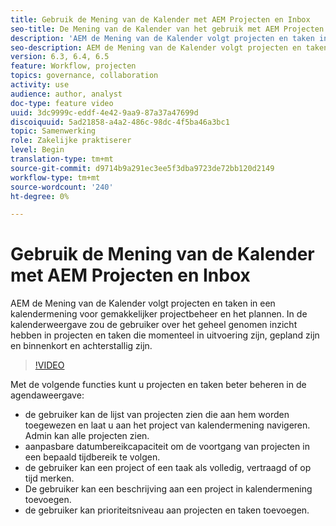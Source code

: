 ```yaml
---
title: Gebruik de Mening van de Kalender met AEM Projecten en Inbox
seo-title: De Mening van de Kalender van het gebruik met AEM Projecten en Inbox
description: 'AEM de Mening van de Kalender volgt projecten en taken in een kalendermening voor gemakkelijker projectbeheer en het plannen. In de kalenderweergave zou de gebruiker over het geheel genomen inzicht hebben in projecten en taken die momenteel in uitvoering zijn, gepland zijn en binnenkort en achterstallig zijn. '
seo-description: AEM de Mening van de Kalender volgt projecten en taken in een kalendermening voor gemakkelijker projectbeheer en het plannen. In de kalenderweergave zou de gebruiker over het geheel genomen inzicht hebben in projecten en taken die momenteel in uitvoering zijn, gepland zijn en binnenkort en achterstallig zijn.
version: 6.3, 6.4, 6.5
feature: Workflow, projecten
topics: governance, collaboration
activity: use
audience: author, analyst
doc-type: feature video
uuid: 3dc9999c-eddf-4e42-9aa9-87a37a47699d
discoiquuid: 5ad21858-a4a2-486c-98dc-4f5ba46a3bc1
topic: Samenwerking
role: Zakelijke praktiserer
level: Begin
translation-type: tm+mt
source-git-commit: d9714b9a291ec3ee5f3dba9723de72bb120d2149
workflow-type: tm+mt
source-wordcount: '240'
ht-degree: 0%

---
```



# Gebruik de Mening van de Kalender met AEM Projecten en Inbox

AEM de Mening van de Kalender volgt projecten en taken in een kalendermening voor gemakkelijker projectbeheer en het plannen. In de kalenderweergave zou de gebruiker over het geheel genomen inzicht hebben in projecten en taken die momenteel in uitvoering zijn, gepland zijn en binnenkort en achterstallig zijn.

>[!VIDEO](https://video.tv.adobe.com/v/16804/?quality=12&learn=on)

Met de volgende functies kunt u projecten en taken beter beheren in de agendaweergave:

* de gebruiker kan de lijst van projecten zien die aan hem worden toegewezen en laat u aan het project van kalendermening navigeren. Admin kan alle projecten zien.
* aanpasbare datumbereikcapaciteit om de voortgang van projecten in een bepaald tijdbereik te volgen.
* de gebruiker kan een project of een taak als volledig, vertraagd of op tijd merken.
* De gebruiker kan een beschrijving aan een project in kalendermening toevoegen.
* de gebruiker kan prioriteitsniveau aan projecten en taken toevoegen.

